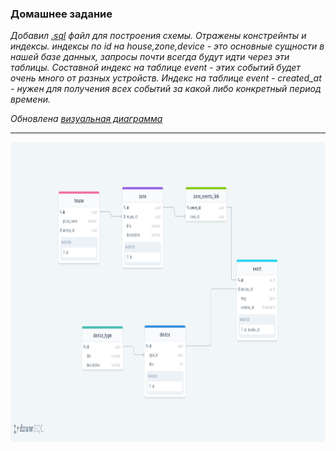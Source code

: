 ### Домашнее задание

*Добавил [.sql](schema.sql) файл для построения схемы.
Отражены констрейнты и индексы.
индексы по id на house,zone,device - это основные сущности в 
нашей базе данных, запросы почти всегда будут идти через эти таблицы.
Составной индекс на таблице event - этих событий будет очень много от разных устройств. 
Индекс на таблице event - created_at - нужен для получения всех событий за какой либо конкретный период времени.*


*Обновлена [визуальная диаграмма](DbDiagram.png)*


---
<img src="DbDiagram.png" width="640" height="480">
